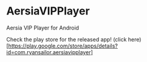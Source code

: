 AersiaVIPPlayer
===============

Aersia VIP Player for Android

Check the play store for the released app! (click here)[https://play.google.com/store/apps/details?id=com.ryansailor.aersiavipplayer]

